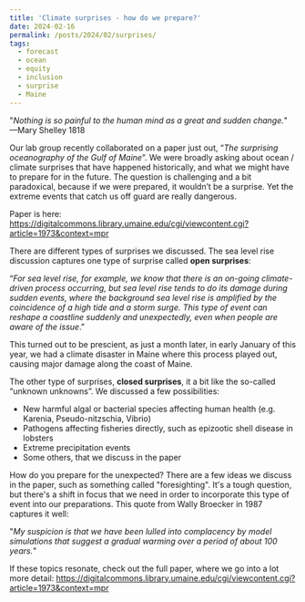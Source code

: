 ```yaml
---
title: 'Climate surprises - how do we prepare?'
date: 2024-02-16
permalink: /posts/2024/02/surprises/
tags:
  - forecast
  - ocean
  - equity
  - inclusion
  - surprise
  - Maine
---
```


"_Nothing is so painful to the human mind as a great and sudden change._" —Mary Shelley 1818

Our lab group recently collaborated on a paper just out, “_The surprising oceanography of the Gulf of Maine_”. We were broadly asking about ocean / climate surprises that have happened historically, and what we might have to prepare for in the future. The question is challenging and a bit paradoxical, because if we were prepared, it wouldn’t be a surprise. Yet the extreme events that catch us off guard are really dangerous.

Paper is here: <https://digitalcommons.library.umaine.edu/cgi/viewcontent.cgi?article=1973&context=mpr>

There are different types of surprises we discussed. The sea level rise discussion captures one type of surprise called **open surprises**:

“_For sea level rise, for example, we know that there is an on-going
climate-driven process occurring, but sea level rise tends to
do its damage during sudden events, where the background
sea level rise is amplified by the coincidence of a high tide
and a storm surge. This type of event can reshape a coastline
suddenly and unexpectedly, even when people are aware
of the issue_.”

This turned out to be prescient, as just a month later, in early January of this year, we had a climate disaster in Maine where this process played out, causing major damage along the coast of Maine.

The other type of surprises, **closed surprises**, it a bit like the so-called “unknown unknowns”. We discussed a few possibilities:
 - New harmful algal or bacterial species affecting human health (e.g. Karenia, Pseudo-nitzschia, Vibrio)
 - Pathogens affecting fisheries directly, such as epizootic shell disease in lobsters
 - Extreme precipitation events
 - Some others, that we discuss in the paper

How do you prepare for the unexpected? There are a few ideas we discuss in the paper, such as something called "foresighting". It's a tough question, but there's a shift in focus that we need in order to incorporate this type of event into our preparations. This quote from Wally Broecker in 1987 captures it well:

"_My suspicion is that we have been lulled into complacency
by model simulations that suggest a gradual warming over a
period of about 100 years._"

If these topics resonate, check out the full paper, where we go into a lot more detail: <https://digitalcommons.library.umaine.edu/cgi/viewcontent.cgi?article=1973&context=mpr>



